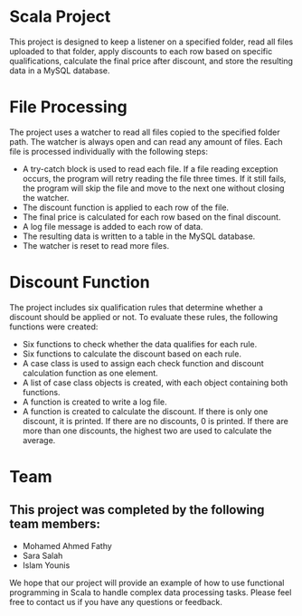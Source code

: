 # Scala Project 

This project is designed to keep a listener on a specified folder, read all files uploaded to that folder, apply discounts to each row based on specific qualifications, calculate the final price after discount, and store the resulting data in a MySQL database.

# File Processing 

The project uses a watcher to read all files copied to the specified folder path. The watcher is always open and can read any amount of files. Each file is processed individually with the following steps:

- A try-catch block is used to read each file. If a file reading exception occurs, the program will retry reading the file three times. If it still fails, the program will skip the file and move to the next one without closing the watcher.
- The discount function is applied to each row of the file.
- The final price is calculated for each row based on the final discount.
- A log file message is added to each row of data.
- The resulting data is written to a table in the MySQL database.
- The watcher is reset to read more files.

# Discount Function
The project includes six qualification rules that determine whether a discount should be applied or not. To evaluate these rules, the following functions were created:

- Six functions to check whether the data qualifies for each rule.
- Six functions to calculate the discount based on each rule.
- A case class is used to assign each check function and discount calculation function as one element.
- A list of case class objects is created, with each object containing both functions.
- A function is created to write a log file.
- A function is created to calculate the discount. If there is only one discount, it is printed. If there are no discounts, 0 is printed. If there are more than one discounts, the highest two are used to calculate the average.
# Team

## This project was completed by the following team members:

- Mohamed Ahmed Fathy
- Sara Salah
- Islam Younis

We hope that our project will provide an example of how to use functional programming in Scala to handle complex data processing tasks. Please feel free to contact us if you have any questions or feedback.
